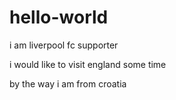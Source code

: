 # hello-world

i am liverpool fc supporter

i would like to visit england some time

by the way i am from croatia
